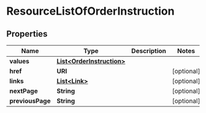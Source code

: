 

# ResourceListOfOrderInstruction


## Properties

| Name | Type | Description | Notes |
|------------ | ------------- | ------------- | -------------|
|**values** | [**List&lt;OrderInstruction&gt;**](OrderInstruction.md) |  |  |
|**href** | **URI** |  |  [optional] |
|**links** | [**List&lt;Link&gt;**](Link.md) |  |  [optional] |
|**nextPage** | **String** |  |  [optional] |
|**previousPage** | **String** |  |  [optional] |



